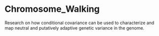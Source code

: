 # Chromosome_Walking
Research on how conditional covariance can be used to characterize and map neutral and putatively adaptive genetic variance in the genome.
